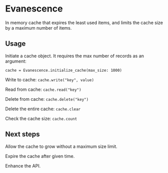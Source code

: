 # Evanescence

In memory cache that expires the least used items, and limits the cache size by a maximum number of items.

## Usage

Initiate a cache object. It requires the max number of records as an argument:
```
cache = Evanescence.initialize_cache(max_size: 1000)
```
Write to cache: `cache.write("key", value)`

Read from cache: `cache.read("key")`

Delete from cache: `cache.delete("key")`

Delete the entire cache: `cache.clear`

Check the cache size: `cache.count`

## Next steps
Allow the cache to grow without a maximum size limit.

Expire the cache after given time.

Enhance the API.
